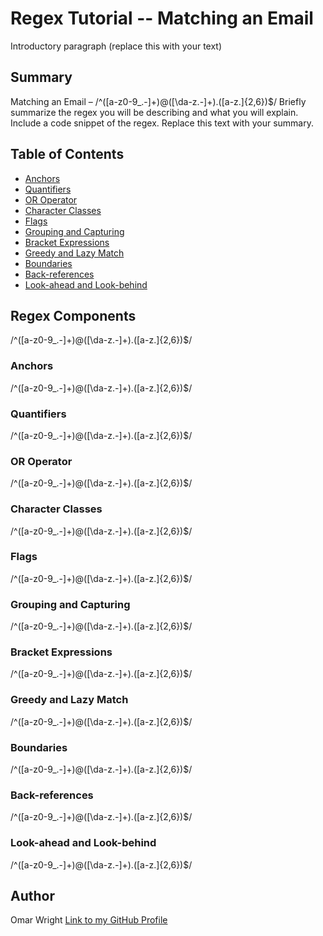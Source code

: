 # Regex Tutorial -- Matching an Email

Introductory paragraph (replace this with your text)

## Summary

Matching an Email – /^([a-z0-9_\.-]+)@([\da-z\.-]+)\.([a-z\.]{2,6})$/
Briefly summarize the regex you will be describing and what you will explain. Include a code snippet of the regex. Replace this text with your summary.

## Table of Contents

- [Anchors](#anchors)
- [Quantifiers](#quantifiers)
- [OR Operator](#or-operator)
- [Character Classes](#character-classes)
- [Flags](#flags)
- [Grouping and Capturing](#grouping-and-capturing)
- [Bracket Expressions](#bracket-expressions)
- [Greedy and Lazy Match](#greedy-and-lazy-match)
- [Boundaries](#boundaries)
- [Back-references](#back-references)
- [Look-ahead and Look-behind](#look-ahead-and-look-behind)

## Regex Components
/^([a-z0-9_\.-]+)@([\da-z\.-]+)\.([a-z\.]{2,6})$/
### Anchors
/^([a-z0-9_\.-]+)@([\da-z\.-]+)\.([a-z\.]{2,6})$/
### Quantifiers
/^([a-z0-9_\.-]+)@([\da-z\.-]+)\.([a-z\.]{2,6})$/
### OR Operator
/^([a-z0-9_\.-]+)@([\da-z\.-]+)\.([a-z\.]{2,6})$/
### Character Classes
/^([a-z0-9_\.-]+)@([\da-z\.-]+)\.([a-z\.]{2,6})$/
### Flags
/^([a-z0-9_\.-]+)@([\da-z\.-]+)\.([a-z\.]{2,6})$/
### Grouping and Capturing
/^([a-z0-9_\.-]+)@([\da-z\.-]+)\.([a-z\.]{2,6})$/
### Bracket Expressions
/^([a-z0-9_\.-]+)@([\da-z\.-]+)\.([a-z\.]{2,6})$/
### Greedy and Lazy Match
/^([a-z0-9_\.-]+)@([\da-z\.-]+)\.([a-z\.]{2,6})$/
### Boundaries
/^([a-z0-9_\.-]+)@([\da-z\.-]+)\.([a-z\.]{2,6})$/
### Back-references
/^([a-z0-9_\.-]+)@([\da-z\.-]+)\.([a-z\.]{2,6})$/
### Look-ahead and Look-behind
/^([a-z0-9_\.-]+)@([\da-z\.-]+)\.([a-z\.]{2,6})$/
## Author
Omar Wright
[Link to my GitHub Profile](https://github.com/omarwright07)